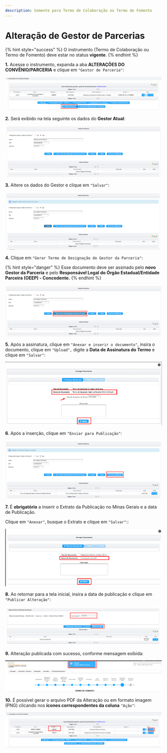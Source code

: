 ```yaml
---
description: Somente para Termo de Colaboração ou Termo de Fomento
---
```


# Alteração de Gestor de Parcerias

{% hint style="success" %}
O instrumento (Termo de Colaboração ou Termo de Fomento) deve estar no status **vigente**.
{% endhint %}

**1.** Acesse o instrumento, expanda a aba **ALTERAÇÕES DO CONVÊNIO/PARCERIA**  e clique em `"Gestor de Parceria"`:

![](<../../.gitbook/assets/image (325).png>)

**2.** Será exibido na tela seguinte os dados do **Gestor Atual**:

![](<../../.gitbook/assets/image (306).png>)

**3.** Altere os dados do Gestor e clique em `"Salvar"`:

![](<../../.gitbook/assets/image (326).png>)

**4.** Clique em `"Gerar Termo de Designação de Gestor da Parceria"`:

{% hint style="danger" %}
Esse documento deve ser assinado pelo **novo Gestor da Parceria** e pelo **Responsável Legal do Órgão Estadual/Entidade Parceira (OEEP) - Concedente.**
{% endhint %}

![](<../../.gitbook/assets/image (311).png>)

**5.** Após a assinatura, clique em `"Anexar e inserir o documento"`, insira o documento, clique em `"Upload",` digite a **Data de Assinatura do Termo** e clique em `"Salvar"`:

![](<../../.gitbook/assets/image (319).png>)

**6**. Após a inserção, clique em `"Enviar para Publicação"`:

![](<../../.gitbook/assets/image (337).png>)

**7.** É **obrigatório** a inserir o Extrato da Publicação no Minas Gerais e a data de Publicação.&#x20;

Clique em `"Anexar"`, busque o Extrato e clique em `"Salvar"`::

![](<../../.gitbook/assets/image (316) (1).png>)

**8.** Ao retornar para a tela inicial, insira a data de publicação e clique em `"Publicar Alteração"`:

![](<../../.gitbook/assets/image (312) (1).png>)

**9.** Alteração publicada com sucesso, conforme mensagem exibida:

![](<../../.gitbook/assets/image (305) (1).png>)

**10.** É possível gerar o arquivo PDF da Alteração ou em formato imagem (PNG) clicando nos **ícones correspondentes da coluna** `"Ação"`:

![](<../../.gitbook/assets/image (314).png>)
